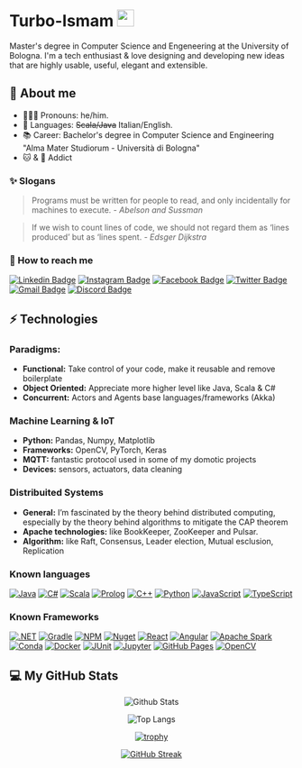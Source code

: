 <!-- # Hello there! <img src="https://raw.githubusercontent.com/aemmadi/aemmadi/master/wave.gif" width="30"> -->
# Turbo-Ismam <img src="https://raw.githubusercontent.com/aemmadi/aemmadi/master/wave.gif" width="30">
Master's degree in Computer Science and Engeneering at the University of Bologna.
I'm a tech enthusiast & love designing and developing new ideas that are highly usable, useful, elegant and extensible.

## 💫 About me
- 🧔🏻‍♂️ Pronouns: he/him.
- 📝 Languages: ~~Scala/Java~~ Italian/English.
- 📚 Career: Bachelor's degree in Computer Science and Engineering "Alma Mater Studiorum - Università di Bologna"
- 🐱 & 🍫 Addict

### ✨ Slogans
> Programs must be written for people to read, and only incidentally for machines to execute. *- Abelson and Sussman*

> If we wish to count lines of code, we should not regard them as ‘lines produced’ but as ‘lines spent. *- Edsger Dijkstra*


### 🔗 How to reach me
[![Linkedin Badge](https://img.shields.io/badge/Ismam-0077B5?style=flat&logo=linkedin&logoColor=white)](https://www.linkedin.com/in/ismamabu/)
[![Instagram Badge](https://img.shields.io/badge/turboismam-E4405F?style=flat&logo=instagram&logoColor=white)](https://instagram.com/turboismam)
[![Facebook Badge](https://img.shields.io/badge/IsmamN.Abu-1877F2?style=flat&logo=facebook&logoColor=white)](https://www.facebook.com/ismam.abu/)
[![Twitter Badge](https://img.shields.io/badge/Ismam97-1DA1F2?style=flat&logo=twitter&logoColor=white)](https://twitter.com/ismam97)
[![Gmail Badge](https://img.shields.io/badge/Ismamabu25@gmail.com-D14836?style=flat&logo=gmail&logoColor=white)](mailto:ismamabu25@gmail.com)
[![Discord Badge](https://img.shields.io/badge/TurboIsmam-5865F2?style=flat&logo=discord&logoColor=white)](www.discord.com)

## ⚡ Technologies

### Paradigms:
- **Functional:** Take control of your code, make it reusable and remove boilerplate
- **Object Oriented:** Appreciate more higher level like Java, Scala & C#
- **Concurrent:** Actors and Agents base languages/frameworks (Akka)

### Machine Learning & IoT
- **Python:** Pandas, Numpy, Matplotlib
- **Frameworks:** OpenCV, PyTorch, Keras
- **MQTT:** fantastic protocol used in some of my domotic projects
- **Devices:** sensors, actuators, data cleaning

### Distribuited Systems
- **General:** I’m fascinated by the theory behind distributed computing, especially by the theory behind algorithms to mitigate the CAP theorem
- **Apache technologies:** like BookKeeper, ZooKeeper and Pulsar.
- **Algorithm:** like Raft, Consensus, Leader election, Mutual esclusion, Replication


### Known languages
[![Java](https://img.shields.io/badge/-java-E34A86?style=flat=java)](https://www.java.com/it/)
[![C#](https://img.shields.io/badge/C%23-239120?style=flat&logo=c-sharp&logoColor=white)](https://docs.microsoft.com/it-it/dotnet/csharp/)
[![Scala](https://img.shields.io/badge/Scala-DC322F?style=flat&logo=scala&logoColor=white)](https://docs.scala-lang.org/it/tutorials/scala-for-java-programmers.html)
[![Prolog](https://camo.githubusercontent.com/2511083896b0805186ac2640ddb64446b25ac7f530a9edc3f653f7e7f3df793b/68747470733a2f2f637573746f6d2d69636f6e2d6261646765732e6865726f6b756170702e636f6d2f62616467652f7377692d2d70726f6c6f672d4536314232332e7376673f6c6f676f3d7377692d70726f6c6f67266c6f676f436f6c6f723d666666)](https://it.wikipedia.org/wiki/Prolog)
[![C++](https://img.shields.io/badge/-C++-00599C?style=flat&logo=c)](https://docs.microsoft.com/it-it/cpp/cpp/?view=msvc-170)
[![Python](https://img.shields.io/badge/-Python-black?style=flat&logo=Python)](https://www.python.org/)
[![JavaScript](https://img.shields.io/badge/-JavaScript-black?style=flat&logo=javascript)](https://www.javascript.com/)
[![TypeScript](https://img.shields.io/badge/-TypeScript-007ACC?style=flat&logo=typescript)](https://www.typescriptlang.org/)

### Known Frameworks
[![.NET](https://img.shields.io/badge/.NET-512BD4?style=flat&logo=dotnet&logoColor=white)]()
[![Gradle](https://img.shields.io/badge/gradle-02303A?style=flat&logo=gradle&logoColor=white)]()
[![NPM](https://img.shields.io/badge/npm-CB3837?style=flat&logo=npm&logoColor=white)]()
[![Nuget](https://img.shields.io/badge/NuGet-004880?style=flat&logo=nuget&logoColor=white)]()
[![React](https://img.shields.io/badge/-React-black?style=flat&logo=react)](https://it.reactjs.org/)
[![Angular](https://img.shields.io/badge/Angular-DD0031?style=flat&logo=angular&logoColor=white)](https://angular.io/)
[![Apache Spark](https://img.shields.io/badge/Apache_Spark-FFFFFF?style=flat&logo=apachespark&logoColor=#E35A16)](https://spark.apache.org/)
[![Conda](https://img.shields.io/badge/conda-342B029.svg?&style=flat&logo=anaconda&logoColor=white)]()
[![Docker](https://img.shields.io/badge/Docker-2CA5E0?style=flat&logo=docker&logoColor=white)]()
[![JUnit](https://img.shields.io/badge/Junit5-25A162?style=flat&logo=junit5&logoColor=white)]()
[![Jupyter](https://img.shields.io/badge/Jupyter-F37626.svg?&style=flat&logo=Jupyter&logoColor=white)]()
[![GitHub Pages](https://img.shields.io/badge/GitHub%20Pages-222222?style=flat&logo=GitHub%20Pages&logoColor=white)]()
[![OpenCV](https://img.shields.io/badge/OpenCV-27338e?style=flat&logo=OpenCV&logoColor=white)]()

## 💻 My GitHub Stats 
<div align="center">

  ![Github Stats](https://github-readme-stats.vercel.app/api?username=turbo-ismam&count_private=true&show_icons=true&include_all_commits=true)

  ![Top Langs](https://github-readme-stats.vercel.app/api/top-langs/?username=turbo-ismam&hide=TeX&layout=compact)

  [![trophy](https://github-profile-trophy.vercel.app/?username=turbo-ismam)](https://github.com/ryo-ma/github-profile-trophy)

  [![GitHub Streak](https://streak-stats.demolab.com/?user=turbo-ismam)](https://git.io/streak-stats)

</div>